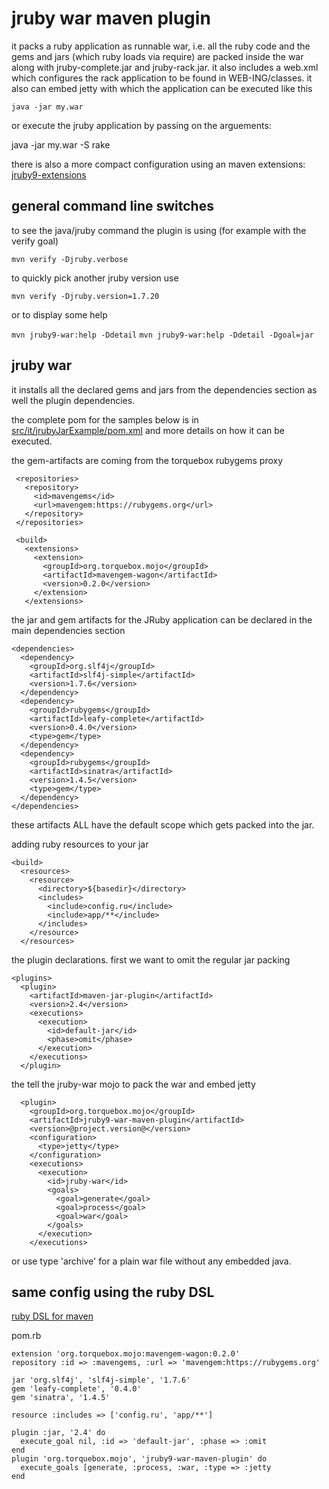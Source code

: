 # jruby war maven plugin

it packs a ruby application as runnable war, i.e. all the ruby code
and the gems and jars (which ruby loads via require) are packed inside
the war along with jruby-complete.jar and jruby-rack.jar. it also
includes a web.xml which configures the rack application to be found
in WEB-ING/classes. it also can embed jetty with which the application
can be executed like this

    java -jar my.war

or execute the jruby application by passing on the arguements:

java -jar my.war -S rake

there is also a more compact configuration using an maven extensions: [jruby9-extensions](../jruby9-extensions)

## general command line switches

to see the java/jruby command the plugin is using (for example with the verify goal)

```mvn verify -Djruby.verbose```

to quickly pick another jruby version use

```mvn verify -Djruby.version=1.7.20```

or to display some help

```mvn jruby9-war:help -Ddetail```
```mvn jruby9-war:help -Ddetail -Dgoal=jar```

## jruby war

it installs all the declared gems and jars from the dependencies section as well the plugin dependencies.

the complete pom for the samples below is in [src/it/jrubyJarExample/pom.xml](src/it/jrubyJarExample/pom.xml) and more details on how it can be executed.

the gem-artifacts are coming from the torquebox rubygems proxy

     <repositories>
       <repository>
         <id>mavengems</id>
         <url>mavengem:https://rubygems.org</url>
       </repository>
     </repositories>

     <build>
       <extensions>
         <extension>
           <groupId>org.torquebox.mojo</groupId>
           <artifactId>mavengem-wagon</artifactId>
           <version>0.2.0</version>
         </extension>
       </extensions>

the jar and gem artifacts for the JRuby application can be declared in the main dependencies section

    <dependencies>
      <dependency>
        <groupId>org.slf4j</groupId>
        <artifactId>slf4j-simple</artifactId>
        <version>1.7.6</version>
      </dependency>
      <dependency>
        <groupId>rubygems</groupId>
        <artifactId>leafy-complete</artifactId>
        <version>0.4.0</version>
        <type>gem</type>
      </dependency>
      <dependency>
        <groupId>rubygems</groupId>
        <artifactId>sinatra</artifactId>
        <version>1.4.5</version>
        <type>gem</type>
      </dependency>
    </dependencies>

these artifacts ALL have the default scope which gets packed into the jar.

adding ruby resources to your jar

    <build>
      <resources>
        <resource>
          <directory>${basedir}</directory>
          <includes>
            <include>config.ru</include>
            <include>app/**</include>
          </includes>
        </resource>
      </resources>

the plugin declarations. first we want to omit the regular jar packing

    <plugins>
      <plugin>
        <artifactId>maven-jar-plugin</artifactId>
        <version>2.4</version>
	    <executions>
	      <execution>
            <id>default-jar</id>
            <phase>omit</phase>
          </execution>
        </executions>
      </plugin>

the tell the jruby-war mojo to pack the war and embed jetty

      <plugin>
        <groupId>org.torquebox.mojo</groupId>
        <artifactId>jruby9-war-maven-plugin</artifactId>
        <version>@project.version@</version>
        <configuration>
          <type>jetty</type>
        </configuration>
	    <executions>
	      <execution>
            <id>jruby-war</id>
	        <goals>
              <goal>generate</goal>
              <goal>process</goal>
              <goal>war</goal>
            </goals>
	      </execution>
	    </executions>

or use type 'archive' for a plain war file without any embedded java.

## same config using the ruby DSL

[ruby DSL for maven](https://github.com/takari/polyglot-maven/tree/master/)

pom.rb

    extension 'org.torquebox.mojo:mavengem-wagon:0.2.0'
    repository :id => :mavengems, :url => 'mavengem:https://rubygems.org'
    
	jar 'org.slf4j', 'slf4j-simple', '1.7.6'
	gem 'leafy-complete', '0.4.0'
	gem 'sinatra', '1.4.5'

	resource :includes => ['config.ru', 'app/**']

	plugin :jar, '2.4' do
	  execute_goal nil, :id => 'default-jar', :phase => :omit
	end
	plugin 'org.torquebox.mojo', 'jruby9-war-maven-plugin' do
	  execute_goals [generate, :process, :war, :type => :jetty
	end
